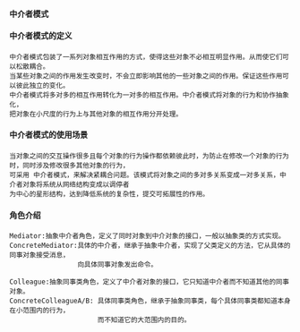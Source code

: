 #### 中介者模式
 
 #### 中介者模式的定义
    中介者模式包装了一系列对象相互作用的方式，使得这些对象不必相互明显作用。从而使它们可以松散耦合。
    当某些对象之间的作用发生改变时，不会立即影响其他的一些对象之间的作用。保证这些作用可以彼此独立的变化。
    中介者模式将多对多的相互作用转化为一对多的相互作用。中介者模式将对象的行为和协作抽象化，
    把对象在小尺度的行为上与其他对象的相互作用分开处理。
     
#### 中介者模式的使用场景
    当对象之间的交互操作很多且每个对象的行为操作都依赖彼此时，为防止在修改一个对象的行为时，同时涉及修改很多其他对象的行为，
    可采用 中介者模式，来解决紧耦合问题。该模式将对象之间的多对多关系变成一对多关系，中介者对象将系统从网络结构变成以调停者
    为中心的星形结构，达到降低系统的复杂性，提交可拓展性的作用。
  
#### 角色介绍
    Mediator:抽象中介者角色，定义了同时对象到中介对象的接口，一般以抽象类的方式实现。
    ConcreteMediator:具体的中介者，继承于抽象中介者，实现了父类定义的方法，它从具体的同事对象接受消息，
                     向具体同事对象发出命令。
     
    Colleague:抽象同事类角色，定义了中介者对象的接口，它只知道中介者而不知道其他的同事对象。
    ConcreteColleagueA/B: 具体同事类角色，继承于抽象同事类，每个具体同事类都知道本身在小范围内的行为，
                          而不知道它的大范围内的目的。
    

